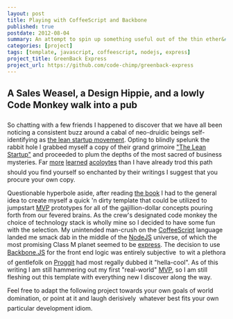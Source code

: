 ```yaml
---
layout: post
title: Playing with CoffeeScript and Backbone
published: true
postdate: 2012-08-04
summary: An attempt to spin up something useful out of the thin ether&#133;
categories: [project]
tags: [template, javascript, coffeescript, nodejs, express]
project_title: GreenBack Express
project_url: https://github.com/code-chimp/greenback-express
---
```


## A Sales Weasel, a Design Hippie, and a lowly Code Monkey walk into a pub&#133;

So chatting with a few friends I happened to discover that we have all been
noticing a consistent buzz around a cabal of neo-druidic beings self-identifying
as [the lean startup movement][0]. Opting to blindly spelunk the rabbit hole I
grabbed myself a copy of their grand grimoire ["The Lean Startup"][1] and
proceeded to plum the depths of the most sacred of business mysteries. Far
[more][10] [learned][11] [acoloytes][12] than I have already trod this path &#151;
should you find yourself so enchanted by their writings I suggest that you
procure your own copy.

Questionable hyperbole aside, after reading [the book][1] I had to the general
idea to create myself a quick 'n dirty template that could be utilized to
jumpstart [MVP][2] prototypes for all of the gajillion-dollar concepts pouring
forth from our fevered brains. As the crew's designated code monkey the choice
of technology stack is wholly mine so I decided to have some fun with the
selection. My unintended man-crush on the [CoffeeScript][6] language landed me
smack dab in the middle of the [NodeJS][7] universe, of which the most
promising <span title="Minshara - yeah I'm that much of a dork">Class M</span>
planet seemed to be [express][8]. The decision to use [Backbone.JS][4] for the
front end logic was entirely subjective &#150; to wit a plethora of gentlefolk
on [Proggit][9] had most regally dubbed it "hella-cool". As of this writing I
am still hammering out my first "real-world" [MVP][2], so I am still fleshing out
this template with everything new I discover along the way.

Feel free to adapt the following project towards your own goals of world
domination, or point at it and laugh derisively &#151; whatever best fits your
own particular development idiom.


 [0]: http://www.startuplessonslearned.com/ (Eric Ries' Blog)
 [1]: http://theleanstartup.com/ (The Lean Startup by Eric Ries)
 [2]: http://www.startuplessonslearned.com/2009/08/minimum-viable-product-guide.html (minimum viable product)
 [3]: http://www.siliconprairienews.com/ (Silicon Prairie News)
 [4]: http://backbonejs.org/ (Backbone.JS)
 [5]: https://github.com/jashkenas (Jeremy Ashkenas' Github)
 [6]: http://coffeescript.org/ (CoffeeScript)
 [7]: http://nodejs.org/ (NodeJS)
 [8]: http://expressjs.com/ (NodeJS web application framework)
 [9]: http://www.reddit.com/r/programming (Reddit Programming)
 [10]: http://www.ft.com/intl/cms/s/2/8a022f32-de33-11e0-9fb7-00144feabdc0.html (Financial Times)
 [11]: http://www.wired.com/business/2012/05/reis-succeed-in-business/ (Wired: Business)
 [12]: http://www.youngupstarts.com/2012/04/23/review-the-lean-startup/ (Young Upstarts)
